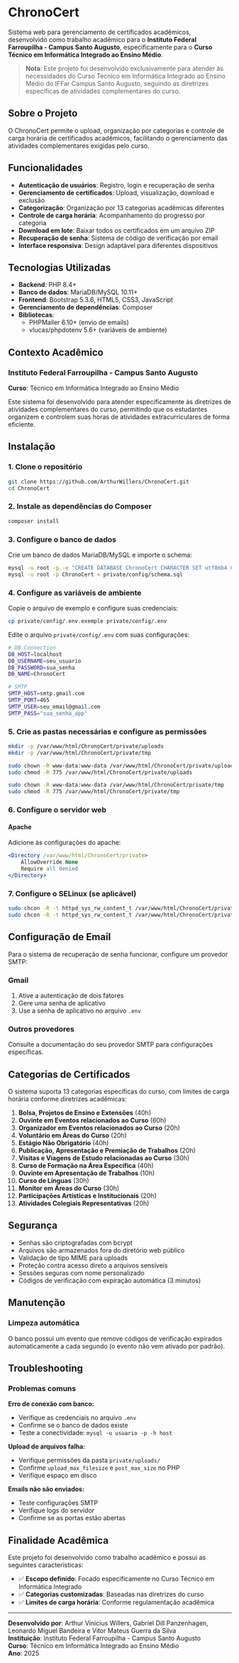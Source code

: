 # ChronoCert

Sistema web para gerenciamento de certificados acadêmicos, desenvolvido como trabalho acadêmico para o **Instituto Federal Farroupilha - Campus Santo Augusto**, especificamente para o **Curso Técnico em Informática Integrado ao Ensino Médio**.

> **Nota**: Este projeto foi desenvolvido exclusivamente para atender às necessidades do Curso Técnico em Informática Integrado ao Ensino Médio do IFFar Campus Santo Augusto, seguindo as diretrizes específicas de atividades complementares do curso.

## Sobre o Projeto

O ChronoCert permite o upload, organização por categorias e controle de carga horária de certificados acadêmicos, facilitando o gerenciamento das atividades complementares exigidas pelo curso.

## Funcionalidades

- **Autenticação de usuários**: Registro, login e recuperação de senha
- **Gerenciamento de certificados**: Upload, visualização, download e exclusão
- **Categorização**: Organização por 13 categorias acadêmicas diferentes
- **Controle de carga horária**: Acompanhamento do progresso por categoria
- **Download em lote**: Baixar todos os certificados em um arquivo ZIP
- **Recuperação de senha**: Sistema de código de verificação por email
- **Interface responsiva**: Design adaptável para diferentes dispositivos

## Tecnologias Utilizadas

- **Backend**: PHP 8.4+
- **Banco de dados**: MariaDB/MySQL 10.11+
- **Frontend**: Bootstrap 5.3.6, HTML5, CSS3, JavaScript
- **Gerenciamento de dependências**: Composer
- **Bibliotecas**:
  - PHPMailer 6.10+ (envio de emails)
  - vlucas/phpdotenv 5.6+ (variáveis de ambiente)

## Contexto Acadêmico

### Instituto Federal Farroupilha - Campus Santo Augusto
**Curso**: Técnico em Informática Integrado ao Ensino Médio

Este sistema foi desenvolvido para atender especificamente às diretrizes de atividades complementares do curso, permitindo que os estudantes organizem e controlem suas horas de atividades extracurriculares de forma eficiente.

## Instalação

### 1. Clone o repositório

```bash
git clone https://github.com/ArthurWillers/ChronoCert.git
cd ChronoCert
```

### 2. Instale as dependências do Composer

```bash
composer install
```

### 3. Configure o banco de dados

Crie um banco de dados MariaDB/MySQL e importe o schema:

```bash
mysql -u root -p -e "CREATE DATABASE ChronoCert CHARACTER SET utf8mb4 COLLATE utf8mb4_unicode_ci;"
mysql -u root -p ChronoCert < private/config/schema.sql
```

### 4. Configure as variáveis de ambiente

Copie o arquivo de exemplo e configure suas credenciais:

```bash
cp private/config/.env.exemple private/config/.env
```

Edite o arquivo `private/config/.env` com suas configurações:

```bash
# DB Connection
DB_HOST=localhost
DB_USERNAME=seu_usuario
DB_PASSWORD=sua_senha
DB_NAME=ChronoCert

# SMTP
SMTP_HOST=smtp.gmail.com
SMTP_PORT=465
SMTP_USER=seu_email@gmail.com
SMTP_PASS="sua_senha_app"
```

### 5. Crie as pastas necessárias e configure as permissões

```bash
mkdir -p /var/www/html/ChronoCert/private/uploads
mkdir -p /var/www/html/ChronoCert/private/tmp

sudo chown -R www-data:www-data /var/www/html/ChronoCert/private/uploads
sudo chmod -R 775 /var/www/html/ChronoCert/private/uploads

sudo chown -R www-data:www-data /var/www/html/ChronoCert/private/tmp
sudo chmod -R 775 /var/www/html/ChronoCert/private/tmp
```

### 6. Configure o servidor web

#### Apache

Adicione às configurações do apache:

```apache
<Directory /var/www/html/ChronoCert/private>
    AllowOverride None
    Require all denied
</Directory>
```

### 7. Configure o SELinux (se aplicável)

```bash
sudo chcon -R -t httpd_sys_rw_content_t /var/www/html/ChronoCert/private/uploads
sudo chcon -R -t httpd_sys_rw_content_t /var/www/html/ChronoCert/private/tmp
```

## Configuração de Email

Para o sistema de recuperação de senha funcionar, configure um provedor SMTP:

### Gmail
1. Ative a autenticação de dois fatores
2. Gere uma senha de aplicativo
3. Use a senha de aplicativo no arquivo `.env`

### Outros provedores
Consulte a documentação do seu provedor SMTP para configurações específicas.

## Categorias de Certificados

O sistema suporta 13 categorias específicas do curso, com limites de carga horária conforme diretrizes acadêmicas:

1. **Bolsa, Projetos de Ensino e Extensões** (40h)
2. **Ouvinte em Eventos relacionados ao Curso** (60h)
3. **Organizador em Eventos relacionados ao Curso** (20h)
4. **Voluntário em Áreas do Curso** (20h)
5. **Estágio Não Obrigatório** (40h)
6. **Publicação, Apresentação e Premiação de Trabalhos** (20h)
7. **Visitas e Viagens de Estudo relacionadas ao Curso** (30h)
8. **Curso de Formação na Área Específica** (40h)
9. **Ouvinte em Apresentação de Trabalhos** (10h)
10. **Curso de Línguas** (30h)
11. **Monitor em Áreas do Curso** (30h)
12. **Participações Artísticas e Institucionais** (20h)
13. **Atividades Colegiais Representativas** (20h)

## Segurança

- Senhas são criptografadas com bcrypt
- Arquivos são armazenados fora do diretório web público
- Validação de tipo MIME para uploads
- Proteção contra acesso direto a arquivos sensíveis
- Sessões seguras com nome personalizado
- Códigos de verificação com expiração automática (3 minutos)

## Manutenção

### Limpeza automática
O banco possui um evento que remove códigos de verificação expirados automaticamente a cada segundo (o evento não vem ativado por padrão).

## Troubleshooting

### Problemas comuns

**Erro de conexão com banco:**
- Verifique as credenciais no arquivo `.env`
- Confirme se o banco de dados existe
- Teste a conectividade: `mysql -u usuario -p -h host`

**Upload de arquivos falha:**
- Verifique permissões da pasta `private/uploads/`
- Confirme `upload_max_filesize` e `post_max_size` no PHP
- Verifique espaço em disco

**Emails não são enviados:**
- Teste configurações SMTP
- Verifique logs do servidor
- Confirme se as portas estão abertas


## Finalidade Acadêmica

Este projeto foi desenvolvido como trabalho acadêmico e possui as seguintes características:

- ✅ **Escopo definido**: Focado especificamente no Curso Técnico em Informática Integrado
- ✅ **Categorias customizadas**: Baseadas nas diretrizes do curso
- ✅ **Limites de carga horária**: Conforme regulamentação acadêmica

---

**Desenvolvido por**: Arthur Vinicius Willers, Gabriel Dill Panzenhagen, Leonardo Miguel Bandeira e Vitor Mateus Guerra da Silva  
**Instituição**: Instituto Federal Farroupilha - Campus Santo Augusto  
**Curso**: Técnico em Informática Integrado ao Ensino Médio  
**Ano**: 2025
